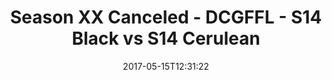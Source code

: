 ---
title: Season XX Canceled - DCGFFL - S14 Black vs S14 Cerulean
teams-score:
- team: _teams/s14-black.md
  score: 27
- team: _teams/s14-cerulean.md
  score: 19
mvp: Aaron, Kip
game-ball: Kevin, Jim
season: 14
week:
date: '2017-05-15T12:31:22'
pageid: season-14-playoffs-may-14-2017-5091-vs-5092
---
